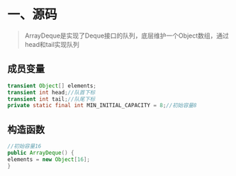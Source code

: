 # 一、源码

> ArrayDeque是实现了Deque接口的队列，底层维护一个Object数组，通过head和tail实现队列



## 成员变量

```java
transient Object[] elements;
transient int head;//队首下标
transient int tail;//队尾下标
private static final int MIN_INITIAL_CAPACITY = 8;//初始容量8
```

## 构造函数

```java
//初始容量16
public ArrayDeque() {
elements = new Object[16];
}
```

